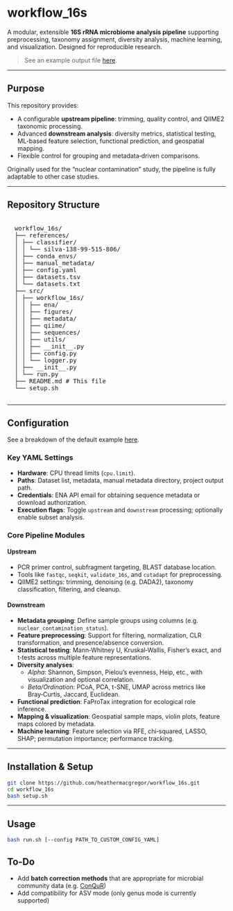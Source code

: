 # workflow_16s

A modular, extensible **16S rRNA microbiome analysis pipeline** supporting preprocessing, taxonomy assignment, diversity analysis, machine learning, and visualization. Designed for reproducible research.

> See an example output file [here](https://heathermacgregor.github.io/workflow_16s/info/Example_Report.html).

---

## Purpose

This repository provides:

- A configurable **upstream pipeline**: trimming, quality control, and QIIME2 taxonomic processing.
- Advanced **downstream analysis**: diversity metrics, statistical testing, ML-based feature selection, functional prediction, and geospatial mapping.
- Flexible control for grouping and metadata‑driven comparisons.

Originally used for the “nuclear contamination” study, the pipeline is fully adaptable to other case studies.

---

## Repository Structure


<pre> 
  workflow_16s/ 
  ├── references/ 
  │ ├── classifier/ 
  │ │ └── silva-138-99-515-806/ 
  │ ├── conda_envs/
  │ ├── manual_metadata/ 
  │ ├── config.yaml
  │ ├── datasets.tsv
  │ └── datasets.txt
  ├── src/ 
  │ ├── workflow_16s/
  │ │ ├── ena/
  │ │ ├── figures/
  │ │ ├── metadata/
  │ │ ├── qiime/
  │ │ ├── sequences/
  │ │ ├── utils/
  │ │ ├── __init__.py 
  │ │ ├── config.py 
  │ │ └── logger.py 
  │ ├── __init__.py 
  │ └── run.py 
  ├── README.md # This file
  └── setup.sh 
  </pre>


---

## Configuration

See a breakdown of the default example [here](https://github.com/heathermacgregor/workflow_16s/blob/main/info/config.md).

### Key YAML Settings

- **Hardware**: CPU thread limits (`cpu.limit`).
- **Paths**: Dataset list, metadata, manual metadata directory, project output path.
- **Credentials**: ENA API email for obtaining sequence metadata or download authorization.
- **Execution flags**: Toggle `upstream` and `downstream` processing; optionally enable subset analysis.

### Core Pipeline Modules

#### Upstream
- PCR primer control, subfragment targeting, BLAST database location.
- Tools like `fastqc`, `seqkit`, `validate_16s`, and `cutadapt` for preprocessing.
- QIIME2 settings: trimming, denoising (e.g. DADA2), taxonomy classification, filtering, and cleanup.

#### Downstream
- **Metadata grouping**: Define sample groups using columns (e.g. `nuclear_contamination_status`).
- **Feature preprocessing**: Support for filtering, normalization, CLR transformation, and presence/absence conversion.
- **Statistical testing**: Mann‑Whitney U, Kruskal‑Wallis, Fisher’s exact, and t‑tests across multiple feature representations.
- **Diversity analyses**:
  - *Alpha*: Shannon, Simpson, Pielou’s evenness, Heip, etc., with visualization and optional correlation.
  - *Beta/Ordination*: PCoA, PCA, t-SNE, UMAP across metrics like Bray‑Curtis, Jaccard, Euclidean.
- **Functional prediction**: FaProTax integration for ecological role inference.
- **Mapping & visualization**: Geospatial sample maps, violin plots, feature maps colored by metadata.
- **Machine learning**: Feature selection via RFE, chi‑squared, LASSO, SHAP; permutation importance; performance tracking.

---

## Installation & Setup

```bash
git clone https://github.com/heathermacgregor/workflow_16s.git
cd workflow_16s
bash setup.sh
```

---

## Usage

```bash
bash run.sh [--config PATH_TO_CUSTOM_CONFIG_YAML]
```

## To-Do
- Add **batch correction methods** that are appropriate for microbial community data (e.g. [ConQuR](https://github.com/wdl2459/ConQuR))
- Add compatibility for ASV mode (only genus mode is currently supported)

